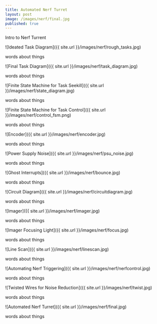 ```yaml
---
title: Automated Nerf Turret
layout: post
image: /images/nerf/final.jpg
published: true
---
```


Intro to Nerf Turrent

<!-- more -->

![Ideated Task Diagram]({{ site.url }}/images/nerf/rough_tasks.jpg)

words about things

![Final Task Diagram]({{ site.url }}/images/nerf/task_diagram.jpg)

words about things

![Finite State Machine for Task Seekill]({{ site.url }}/images/nerf/state_diagram.jpg)

words about things

![Finite State Machine for Task Control]({{ site.url }}/images/nerf/control_fsm.png)

words about things

![Encoder]({{ site.url }}/images/nerf/encoder.jpg)

words about things

![Power Supply Noise]({{ site.url }}/images/nerf/psu_noise.jpg)

words about things

![Ghost Interrupts]({{ site.url }}/images/nerf/bounce.jpg)

words about things

![Circuit Diagram]({{ site.url }}/images/nerf/circuitdiagram.jpg)

words about things

![Imager]({{ site.url }}/images/nerf/imager.jpg)

words about things

![Imager Focusing Light]({{ site.url }}/images/nerf/focus.jpg)

words about things

![Line Scan]({{ site.url }}/images/nerf/linescan.jpg)

words about things

![Automating Nerf Triggering]({{ site.url }}/images/nerf/nerfcontrol.jpg)

words about things

![Twisted Wires for Noise Reduction]({{ site.url }}/images/nerf/twist.jpg)

words about things

![Automated Nerf Turret]({{ site.url }}/images/nerf/final.jpg)

words about things
